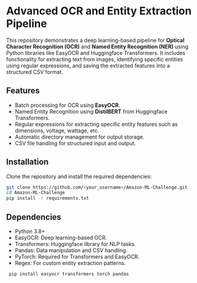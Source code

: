 # Advanced OCR and Entity Extraction Pipeline

This repository demonstrates a deep learning-based pipeline for **Optical Character Recognition (OCR)** and **Named Entity Recognition (NER)** using Python libraries like EasyOCR and Huggingface Transformers. It includes functionality for extracting text from images, identifying specific entities using regular expressions, and saving the extracted features into a structured CSV format.

## Features

- Batch processing for OCR using **EasyOCR**.
- Named Entity Recognition using **DistilBERT** from Huggingface Transformers.
- Regular expressions for extracting specific entity features such as dimensions, voltage, wattage, etc.
- Automatic directory management for output storage.
- CSV file handling for structured input and output.


## Installation

Clone the repository and install the required dependencies:

```bash
git clone https://github.com/<your_username>/Amazon-ML-Challenge.git
cd Amazon-ML-Challenge
pip install -r requirements.txt
```

## Dependencies 

- Python 3.8+
- EasyOCR: Deep learning-based OCR.
- Transformers: Huggingface library for NLP tasks.
- Pandas: Data manipulation and CSV handling.
- PyTorch: Required for Transformers and EasyOCR.
- Regex: For custom entity extraction patterns.

 ```python
  pip install easyocr transformers torch pandas
 ```


